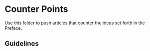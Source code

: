 # Counter Points

Use this folder to push articles that counter the ideas set forth in the Preface. 

## Guidelines